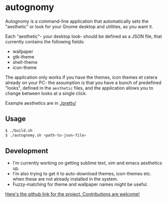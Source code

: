 # autognomy

Autognomy is a command-line application that automatically sets the "aesthetic" or look for your Gnome desktop and utilities, as you want it.

Each "aesthetic"- your desktop look- should be defined as a JSON file, that currently contains the following fields:

* wallpaper 
* gtk-theme
* shell-theme
* icon-theme 

The application only works if you have the themes, icon themes et cetera already on your PC- the assumption is that you have a bunch of predefined "looks", defined in the `aesthetic` files, and the application allows you to change between looks at a single click.

Example aesthetics are in [./pretty/](./pretty)

## Usage

```bash
$ ./build.sh
$ ./autognomy.sh <path-to-json-file>
``` 

## Development

* I'm currently working on getting sublime text, vim and emacs aesthetics up.
* I'm also trying to get it to auto-download themes, icon-themes etc. when these are not already installed in the system.
* Fuzzy-matching for theme and wallpaper names might be useful.

[Here's the github link for the project. Contributions are welcome!](https://github.com/AdLucem)
